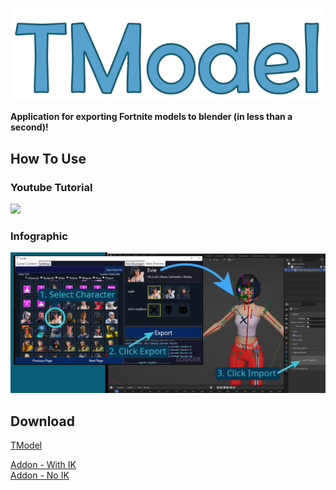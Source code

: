 ![](images/TextIcon.png?raw=true)

__Application for exporting Fortnite models to blender (in less than a second)!__

## How To Use
### Youtube Tutorial
[![](https://img.youtube.com/vi/1abD4EZm1iI/0.jpg)](http://www.youtube.com/watch?v=1abD4EZm1iI "Click to play on Youtube.com")
### Infographic
![](src/images/HelperInfographic.png)

## Download

[TModel](https://github.com/Tinfoilhat88/TModel/releases/download/temp-impove/TModel.exe)

[Addon - With IK](https://github.com/Tinfoilhat88/TModel/releases/download/temp-impove/TModelAddon.py)
<br>
[Addon - No IK](https://github.com/Tinfoilhat88/TModel/releases/download/temp-impove/TModelAddon_NoIK.py)

